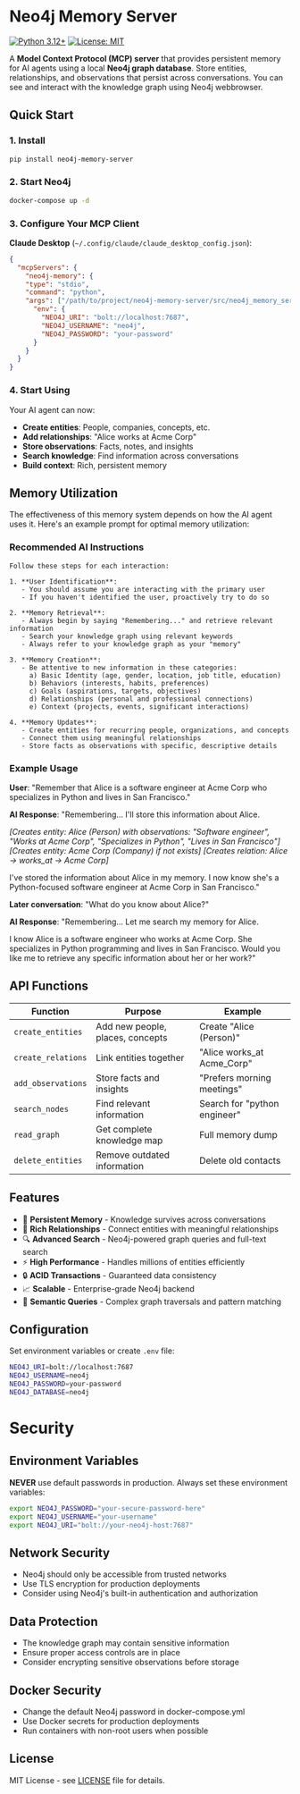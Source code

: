# Neo4j Memory Server


[![Python 3.12+](https://img.shields.io/badge/python-3.12+-blue.svg)](https://www.python.org/downloads/)
[![License: MIT](https://img.shields.io/badge/License-MIT-yellow.svg)](https://opensource.org/licenses/MIT)

A **Model Context Protocol (MCP) server** that provides persistent memory for AI agents using a local **Neo4j graph database**. Store entities, relationships, and observations that persist across conversations. You can see and interact with the knowledge graph using Neo4j webbrowser.

## Quick Start

### 1. Install
```bash
pip install neo4j-memory-server
```

### 2. Start Neo4j
```bash
docker-compose up -d
```

### 3. Configure Your MCP Client

**Claude Desktop** (`~/.config/claude/claude_desktop_config.json`):
```json
{
  "mcpServers": {
    "neo4j-memory": {
	"type": "stdio",
	"command": "python",
	"args": ["/path/to/project/neo4j-memory-server/src/neo4j_memory_server/server.py"],
      "env": {
        "NEO4J_URI": "bolt://localhost:7687",
        "NEO4J_USERNAME": "neo4j", 
        "NEO4J_PASSWORD": "your-password"
      }
    }
  }
}
```


### 4. Start Using
Your AI agent can now:
- **Create entities**: People, companies, concepts, etc.
- **Add relationships**: "Alice works at Acme Corp"
- **Store observations**: Facts, notes, and insights
- **Search knowledge**: Find information across conversations
- **Build context**: Rich, persistent memory

## Memory Utilization

The effectiveness of this memory system depends on how the AI agent uses it. Here's an example prompt for optimal memory utilization:

### Recommended AI Instructions

```
Follow these steps for each interaction:

1. **User Identification**: 
   - You should assume you are interacting with the primary user
   - If you haven't identified the user, proactively try to do so

2. **Memory Retrieval**: 
   - Always begin by saying "Remembering..." and retrieve relevant information
   - Search your knowledge graph using relevant keywords
   - Always refer to your knowledge graph as your "memory"

3. **Memory Creation**: 
   - Be attentive to new information in these categories:
     a) Basic Identity (age, gender, location, job title, education)
     b) Behaviors (interests, habits, preferences)  
     c) Goals (aspirations, targets, objectives)
     d) Relationships (personal and professional connections)
     e) Context (projects, events, significant interactions)

4. **Memory Updates**:
   - Create entities for recurring people, organizations, and concepts
   - Connect them using meaningful relationships
   - Store facts as observations with specific, descriptive details
```

### Example Usage

**User**: "Remember that Alice is a software engineer at Acme Corp who specializes in Python and lives in San Francisco."

**AI Response**: "Remembering... I'll store this information about Alice.

*[Creates entity: Alice (Person) with observations: "Software engineer", "Works at Acme Corp", "Specializes in Python", "Lives in San Francisco"]*
*[Creates entity: Acme Corp (Company) if not exists]*
*[Creates relation: Alice -> works_at -> Acme Corp]*

I've stored the information about Alice in my memory. I now know she's a Python-focused software engineer at Acme Corp in San Francisco."

**Later conversation**: "What do you know about Alice?"

**AI Response**: "Remembering... Let me search my memory for Alice.

I know Alice is a software engineer who works at Acme Corp. She specializes in Python programming and lives in San Francisco. Would you like me to retrieve any specific information about her or her work?"

## API Functions

| Function | Purpose | Example |
|----------|---------|---------|
| `create_entities` | Add new people, places, concepts | Create "Alice (Person)" |
| `create_relations` | Link entities together | "Alice works_at Acme_Corp" |
| `add_observations` | Store facts and insights | "Prefers morning meetings" |
| `search_nodes` | Find relevant information | Search for "python engineer" |
| `read_graph` | Get complete knowledge map | Full memory dump |
| `delete_entities` | Remove outdated information | Delete old contacts |

## Features

- 🧠 **Persistent Memory** - Knowledge survives across conversations
- 🔗 **Rich Relationships** - Connect entities with meaningful relationships  
- 🔍 **Advanced Search** - Neo4j-powered graph queries and full-text search
- ⚡ **High Performance** - Handles millions of entities efficiently
- 🔒 **ACID Transactions** - Guaranteed data consistency
- 📈 **Scalable** - Enterprise-grade Neo4j backend
- 🎯 **Semantic Queries** - Complex graph traversals and pattern matching

## Configuration

Set environment variables or create `.env` file:
```bash
NEO4J_URI=bolt://localhost:7687
NEO4J_USERNAME=neo4j
NEO4J_PASSWORD=your-password
NEO4J_DATABASE=neo4j
```
# Security

## Environment Variables
**NEVER** use default passwords in production. Always set these environment variables:

```bash
export NEO4J_PASSWORD="your-secure-password-here"
export NEO4J_USERNAME="your-username"
export NEO4J_URI="bolt://your-neo4j-host:7687"
```

## Network Security
- Neo4j should only be accessible from trusted networks
- Use TLS encryption for production deployments
- Consider using Neo4j's built-in authentication and authorization

## Data Protection
- The knowledge graph may contain sensitive information
- Ensure proper access controls are in place
- Consider encrypting sensitive observations before storage

## Docker Security
- Change the default Neo4j password in docker-compose.yml
- Use Docker secrets for production deployments
- Run containers with non-root users when possible

## License

MIT License - see [LICENSE](LICENSE) file for details.

